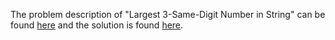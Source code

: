 The problem description of "Largest 3-Same-Digit Number in String" can be found [here](https://leetcode.com/problems/largest-3-digit-number-divisible-by-3/) and the solution is found [here](https://github.com/aurimas13/LeetCode-HackerRank-MAANG/blob/main/LeetCode/Java%20Solutions/Largest%203-Same-Digit%20Number%20in%20String/largest.java).
